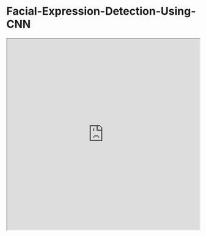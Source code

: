 # Facial-Expression-Detection-Using-CNN


  <iframe src="https://github.com/jaypja99/Facial-Expression-Detection-Using-CNN/blob/main/19012012004_JayPatel_DL2_Case%20Study_Report%20(1).pdf" width="100%" height="500px"></iframe>
